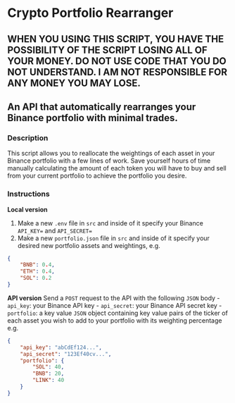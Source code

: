 # Crypto Portfolio Rearranger

## WHEN YOU USING THIS SCRIPT, YOU HAVE THE POSSIBILITY OF THE SCRIPT LOSING ALL OF YOUR MONEY. DO NOT USE CODE THAT YOU DO NOT UNDERSTAND. I AM NOT RESPONSIBLE FOR ANY MONEY YOU MAY LOSE.

## An API that automatically rearranges your Binance portfolio with minimal trades.

### Description
This script allows you to reallocate the weightings of each asset in your Binance portfolio with a few lines of work. Save yourself hours of time manually calculating the amount of each token you will have to buy and sell from your current portfolio to achieve the portfolio you desire.

### Instructions
**Local version**
1. Make a new ```.env``` file in ```src``` and inside of it specify your Binance ```API_KEY=``` and ```API_SECRET=```
2. Make a new ```portfolio.json``` file in ```src``` and inside of it specify your desired new portfolio assets and weightings, e.g. 
```json
{
    "BNB": 0.4,
    "ETH": 0.4,
    "SOL": 0.2
}
```

**API version**
Send a ```POST``` request to the API with the following ```JSON``` body
    - ```api_key```: your Binance API key
    - ```api_secret```: your Binance API secret key
    - ```portfolio```: a key value ```JSON``` object containing key value pairs of the ticker of each asset you wish to add to your portfolio with its weighting percentage
e.g.
```json
{
	"api_key": "abCdEf124...",
	"api_secret": "123Ef40cv...",
	"portfolio": {
		"SOL": 40,
		"BNB": 20,
		"LINK": 40
	}
}
```